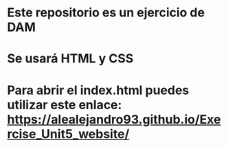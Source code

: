 # Este repositorio es un ejercicio de DAM
# Se usará HTML y CSS
# Para abrir el index.html puedes utilizar este enlace: https://alealejandro93.github.io/Exercise_Unit5_website/
